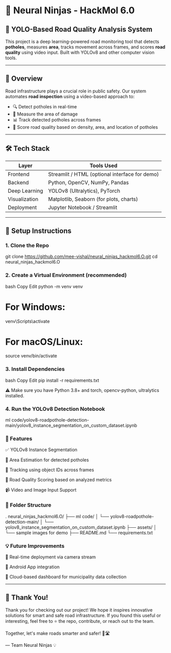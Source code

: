 # 🧠 Neural Ninjas - HackMol 6.0

## 🚧 YOLO-Based Road Quality Analysis System

This project is a deep learning-powered road monitoring tool that detects **potholes**, measures **area**, tracks movement across frames, and scores **road quality** using video input. Built with YOLOv8 and other computer vision tools.

---

## 📌 Overview

Road infrastructure plays a crucial role in public safety. Our system automates **road inspection** using a video-based approach to:

- 🔍 Detect potholes in real-time
- 🎯 Measure the area of damage
- 📊 Track detected potholes across frames
- 🧮 Score road quality based on density, area, and location of potholes

---

## 🛠 Tech Stack

| Layer          | Tools Used                                           |
|----------------|------------------------------------------------------|
| Frontend       | Streamlit / HTML (optional interface for demo)       |
| Backend        | Python, OpenCV, NumPy, Pandas                        |
| Deep Learning  | YOLOv8 (Ultralytics), PyTorch                        |
| Visualization  | Matplotlib, Seaborn (for plots, charts)             |
| Deployment     | Jupyter Notebook / Streamlit                        |

---

## 🚀 Setup Instructions

### 1. Clone the Repo
git clone https://github.com/mee-vishal/neural_ninjas_hackmol6.O.git
cd neural_ninjas_hackmol6.O


### 2. Create a Virtual Environment (recommended)
bash
Copy
Edit
python -m venv venv
# For Windows:
venv\Scripts\activate
# For macOS/Linux:
source venv/bin/activate


### 3. Install Dependencies
bash
Copy
Edit
pip install -r requirements.txt


⚠️ Make sure you have Python 3.8+ and torch, opencv-python, ultralytics installed.

### 4. Run the YOLOv8 Detection Notebook

ml code/yolov8-roadpothole-detection-main/yolov8_instance_segmentation_on_custom_dataset.ipynb

### 🧪 Features
✅ YOLOv8 Instance Segmentation

📏 Area Estimation for detected potholes

📍 Tracking using object IDs across frames

🧠 Road Quality Scoring based on analyzed metrics

📹 Video and Image Input Support


### 📂 Folder Structure
.
neural_ninjas_hackmol6.O/ ├── ml code/ │ └── yolov8-roadpothole-detection-main/ │ └── yolov8_instance_segmentation_on_custom_dataset.ipynb ├── assets/ │ └── sample images for demo ├── README.md └── requirements.txt


### 💡 Future Improvements
🔌 Real-time deployment via camera stream

📱 Android App integration

📡 Cloud-based dashboard for municipality data collection

---

## 🙌 Thank You!

Thank you for checking out our project! We hope it inspires innovative solutions for smart and safe road infrastructure. If you found this useful or interesting, feel free to ⭐ the repo, contribute, or reach out to the team.

Together, let's make roads smarter and safer! 🚗🛣️

— Team Neural Ninjas 💡

